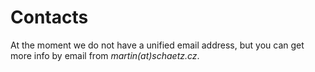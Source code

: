 # Contacts

At the moment we do not have a unified email address, but you can get more info by email from *martin(at)schaetz.cz*.